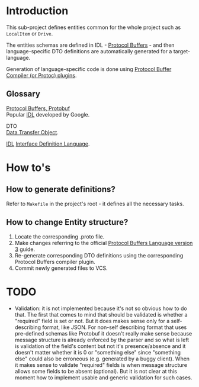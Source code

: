 Introduction
============

This sub-project defines entities common for the whole project such as `LocalItem` or `Drive`.

The entities schemas are defined in IDL - [Protocol Buffers](https://developers.google.com/protocol-buffers/) - and then language-specific DTO definitions are automatically generated for a target-language.

Generation of language-specific code is done using [Protocol Buffer Compiler (or Protoc) plugins](%60Protoc%20plugins%60_).

Glossary
--------

[Protocol Buffers, Protobuf](%60Protocol%20Buffers%60_)  
Popular [IDL](https://en.wikipedia.org/wiki/IDL_(programming_language)) developed by Google.

DTO  
[Data Transfer Object](https://en.wikipedia.org/wiki/Data_transfer_object).

[IDL](https://en.wikipedia.org/wiki/IDL_(programming_language))  
[Interface Definition Language](IDL_).

How to's
========

How to generate definitions?
----------------------------

Refer to `Makefile` in the project's root - it defines all the necessary tasks.

How to change Entity structure?
-------------------------------

1.  Locate the corresponding .proto file.
2.  Make changes referring to the official [Protocol Buffers Language version 3](https://developers.google.com/protocol-buffers/docs/proto3) guide.
3.  Re-generate corresponding DTO definitions using the corresponding Protocol Buffers compiler plugin.
4.  Commit newly generated files to VCS.

TODO
====

-   Validation: it is not implemented because it's not so obvious how to do that. The first that comes to mind that should be validated is whether a "required" field is set or not. But it does makes sense only for a self-describing format, like JSON. For non-self describing format that uses pre-defined schemas like Protobuf it doesn't really make sense because message structure is already enforced by the parser and so what is left is validation of the field's content but not it's presence/absence and it doesn't matter whether it is 0 or "something else" since "something else" could also be erroneous (e.g. generated by a buggy client). When it makes sense to validate "required" fields is when message structure allows some fields to be absent (optional). But it is not clear at this moment how to implement usable and generic validation for such cases.
